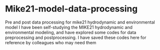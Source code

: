 # Mike21-model-data-processing
Pre and post data processing for mike21 hydrodynamic and environmental model
I have been self-studying the MIKE21 hydrodynamic and environmental modeling, and have explored some codes for data preprocessing and postprocessing. I have saved these codes here for reference by colleagues who may need them
